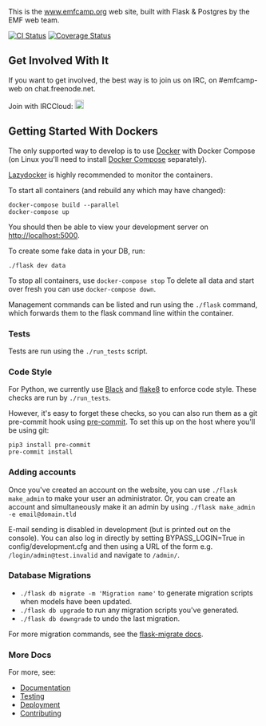 This is the www.emfcamp.org web site, built with Flask & Postgres by the 
EMF web team.

[![CI Status](https://github.com/emfcamp/Website/workflows/CI/badge.svg)](https://github.com/emfcamp/Website/actions?query=workflow%3ACI)
[![Coverage Status](https://coveralls.io/repos/github/emfcamp/Website/badge.svg?branch=master)](https://coveralls.io/github/emfcamp/Website?branch=master)

## Get Involved With It

If you want to get involved, the best way is to join us on IRC, on #emfcamp-web on chat.freenode.net.

Join with IRCCloud: <a href="https://www.irccloud.com/invite?channel=%23emfcamp-web&amp;hostname=irc.freenode.net&amp;port=6697&amp;ssl=1" target="_blank"><img src="https://www.irccloud.com/invite-svg?channel=%23emfcamp-web&amp;hostname=irc.freenode.net&amp;port=6697&amp;ssl=1" height="18"></a>

## Getting Started With Dockers

The only supported way to develop is to use [Docker](https://docker.com/) with Docker Compose (on Linux you'll need to install [Docker Compose](https://docs.docker.com/compose/install/) separately).

[Lazydocker](https://github.com/jesseduffield/lazydocker) is highly recommended
to monitor the containers.

To start all containers (and rebuild any which may have changed):
```
docker-compose build --parallel
docker-compose up
```
You should then be able to view your development server on [http://localhost:5000](http://localhost:5000).

To create some fake data in your DB, run:
```
./flask dev data
```
To stop all containers, use `docker-compose stop`
To delete all data and start over fresh you can use `docker-compose down`.

Management commands can be listed and run using the `./flask` command, which
forwards them to the flask command line within the container.

### Tests

Tests are run using the `./run_tests` script.

### Code Style

For Python, we currently use [Black](https://github.com/psf/black) and
[flake8](https://github.com/PyCQA/flake8) to enforce code style. These checks
are run by `./run_tests`.

However, it's easy to forget these checks, so you can also run them as a git
pre-commit hook using [pre-commit](https://pre-commit.com/). To set this up on
the host where you'll be using git:
```
pip3 install pre-commit
pre-commit install
```

### Adding accounts

Once you've created an account on the website, you can use `./flask make_admin` to make your user an administrator.
Or, you can create an account and simultaneously make it an admin by using `./flask make_admin -e email@domain.tld`

E-mail sending is disabled in development (but is printed out on the console). You can also log in directly by setting BYPASS_LOGIN=True in config/development.cfg and then using a URL of the form e.g. `/login/admin@test.invalid` and navigate to `/admin/`.

### Database Migrations

- `./flask db migrate -m 'Migration name'` to generate migration scripts when models have been updated.
- `./flask db upgrade` to run any migration scripts you've generated.
- `./flask db downgrade` to undo the last migration.

For more migration commands, see the [flask-migrate docs](https://flask-migrate.readthedocs.io/en/latest/).

### More Docs 

For more, see:

* [Documentation](docs/documentation.md)
* [Testing](docs/testing.md)
* [Deployment](docs/deployment.md)
* [Contributing](.github/CONTRIBUTING.md)
